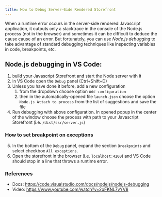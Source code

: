```yaml
---
title: How to Debug Server–Side Rendered Storefront
---
```


When a runtime error occurs in the server-side rendered Javascript application, it outputs only a stacktrace in the console of the Node.js process (not in the browser) and sometimes it can be difficult to deduce the cause cause of an error. But fortunately, you can use *Node.js debugging* to take advantage of standard debugging techniques like inspecting variables in code, breakpoints, etc.

## Node.js debugging in VS Code:

1. build your Javascript Storefront and start the Node server with it
2. In VS Code open the `Debug` panel (Ctrl+Shift+D)
3. Unless you have done it before, add a new configuration
   1. from the dropdown choose option `Add configuration`
   2. then in the automatically-opened file `launch.json` choose the option `Node.js Attach to process` from the list of suggestions and save the file
4. Run debugging with above configuration. In opened popup in the center of the window choose the process with path to your Javascript Storefront (i.e. `/dist/ssr/server.js`)

### How to set breakpoint on exceptions

5. In the bottom of the `Debug` panel, expand the section `Breakpoints` and select checkbox `All exceptions`.
6. Open the storefront in the browser (i.e. `localhost:4200`) and VS Code should stop in a line that throws a runtime error.

### References

- Docs: https://code.visualstudio.com/docs/nodejs/nodejs-debugging
- Video: https://www.youtube.com/watch?v=2oFKNL7vYV8

